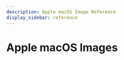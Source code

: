 ```yaml
---
description: Apple macOS Image Reference
display_sidebar: reference
---
```


# Apple macOS Images








<FeatureNotAvailable/>

